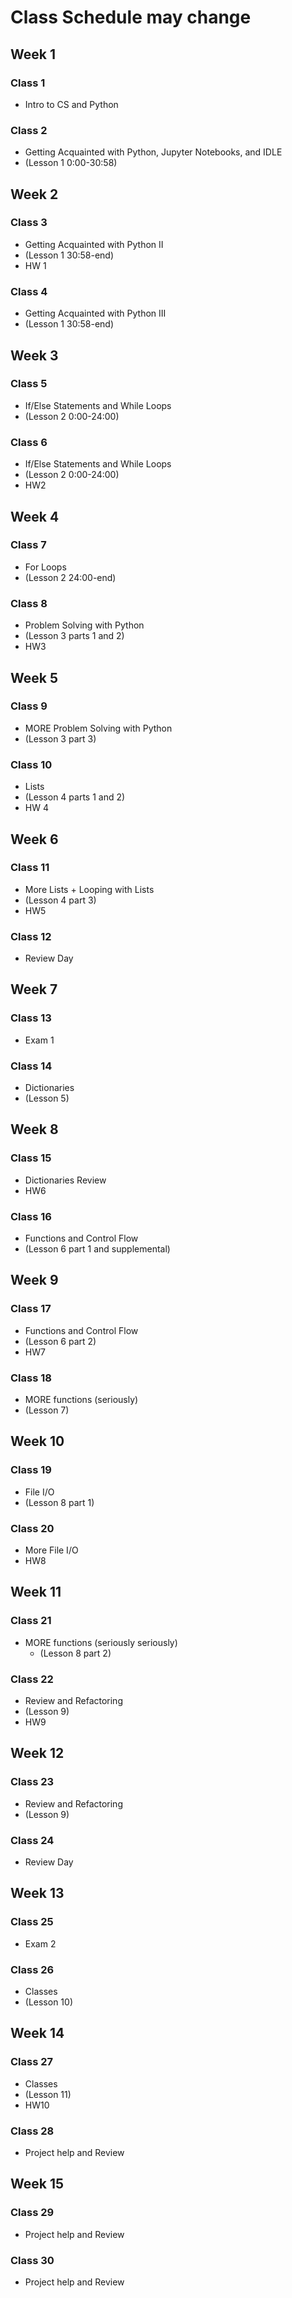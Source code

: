 # Class Schedule may change
## Week 1
### Class 1
* Intro to CS and Python
### Class 2
* Getting Acquainted with Python, Jupyter Notebooks, and IDLE
* (Lesson 1 0:00-30:58)
## Week 2
### Class 3
  * Getting Acquainted with Python II
  * (Lesson 1 30:58-end)
  * HW 1
### Class 4
  * Getting Acquainted with Python III
  * (Lesson 1 30:58-end)
## Week 3
### Class 5
  * If/Else Statements and While Loops
  * (Lesson 2 0:00-24:00)
### Class 6
  * If/Else Statements and While Loops
  * (Lesson 2 0:00-24:00)
  * HW2
## Week 4
### Class 7
  * For Loops
  * (Lesson 2 24:00-end)
### Class 8
  * Problem Solving with Python
  * (Lesson 3 parts 1 and 2)
  * HW3
## Week 5
### Class 9
  * MORE Problem Solving with Python
  * (Lesson 3 part 3)
### Class 10
  * Lists
  * (Lesson 4 parts 1 and 2)
  * HW 4
## Week 6
### Class 11
  * More Lists + Looping with Lists
  * (Lesson 4 part 3)
  * HW5
### Class 12
  * Review Day
## Week 7
### Class 13
  * Exam 1
### Class 14
  * Dictionaries
  * (Lesson 5)
## Week 8
### Class 15
  * Dictionaries Review
  * HW6
### Class 16
  * Functions and Control Flow
  * (Lesson 6 part 1 and supplemental)
## Week 9
### Class 17
  * Functions and Control Flow
  * (Lesson 6 part 2)
  * HW7
### Class 18
  * MORE functions (seriously)
  * (Lesson 7)
## Week 10
### Class 19
*   File  I/O
  * (Lesson 8 part 1)
### Class 20
*   More File I/O
*   HW8
## Week 11
### Class 21
* MORE functions (seriously seriously)
  * (Lesson 8 part 2)
### Class 22
  * Review and Refactoring
  * (Lesson 9)
  * HW9
## Week 12
### Class 23
  * Review and Refactoring
  * (Lesson 9)
### Class 24
  * Review Day
## Week 13
### Class 25
  * Exam 2
### Class 26
  * Classes
  * (Lesson 10)
## Week 14
### Class 27
  * Classes
  * (Lesson 11)
  * HW10
### Class 28
  * Project help and Review
## Week 15
### Class 29
  * Project help and Review
### Class 30
  * Project help and Review
